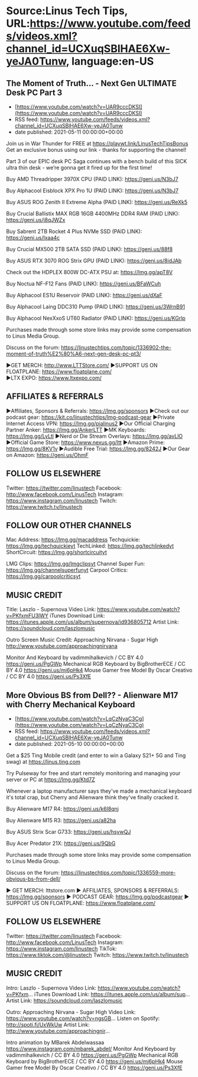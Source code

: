 # Source:Linus Tech Tips, URL:https://www.youtube.com/feeds/videos.xml?channel_id=UCXuqSBlHAE6Xw-yeJA0Tunw, language:en-US

## The Moment of Truth… - Next Gen ULTIMATE Desk PC Part 3
 - [https://www.youtube.com/watch?v=UAR9cccDKSI](https://www.youtube.com/watch?v=UAR9cccDKSI)
 - RSS feed: https://www.youtube.com/feeds/videos.xml?channel_id=UCXuqSBlHAE6Xw-yeJA0Tunw
 - date published: 2021-05-11 00:00:00+00:00

Join us in War Thunder for FREE at https://playwt.link/LinusTechTipsBonus Get an exclusive bonus using our link - thanks for supporting the channel!

Part 3 of our EPIC desk PC Saga continues with a bench build of this SICK ultra thin desk - we’re gonna get it fired up for the first time! 

Buy AMD Threadripper 3970X CPU (PAID LINK): https://geni.us/N3bJ7

Buy Alphacool Eisblock XPX Pro 1U (PAID LINK): https://geni.us/N3bJ7

Buy ASUS ROG Zenith II Extreme Alpha (PAID LINK): https://geni.us/ReXk5

Buy Crucial Ballistix MAX RGB 16GB 4400MHz DDR4 RAM (PAID LINK): https://geni.us/j8qJWZx

Buy Sabrent 2TB Rocket 4 Plus NVMe SSD (PAID LINK): https://geni.us/Ixaa4c

Buy Crucial MX500 2TB SATA SSD (PAID LINK): https://geni.us/88f8

Buy ASUS RTX 3070 ROG Strix GPU (PAID LINK): https://geni.us/8idJAb

Check out the HDPLEX 800W DC-ATX PSU at: https://lmg.gg/apT8V

Buy Noctua NF-F12 Fans (PAID LINK): https://geni.us/BFaWCuh

Buy Alphacool ES1U Reservoir (PAID LINK): https://geni.us/dXaF

Buy Alphacool Laing DDC310 Pump (PAID LINK): https://geni.us/3WrnB91 

Buy Alphacool NexXxoS UT60 Radiator (PAID LINK): https://geni.us/KGrlp

Purchases made through some store links may provide some compensation to Linus Media Group.

Discuss on the forum: https://linustechtips.com/topic/1336902-the-moment-of-truth%E2%80%A6-next-gen-desk-pc-pt3/


►GET MERCH: http://www.LTTStore.com/
►SUPPORT US ON FLOATPLANE: https://www.floatplane.com/  
►LTX EXPO: https://www.ltxexpo.com/   

AFFILIATES & REFERRALS
---------------------------------------------------
►Affiliates, Sponsors & Referrals: https://lmg.gg/sponsors
►Check out our podcast gear: https://kit.co/linustechtips/lmg-podcast-gear
►Private Internet Access VPN: https://lmg.gg/pialinus2
►Our Official Charging Partner Anker: https://lmg.gg/AnkerLTT
►MK Keyboards: https://lmg.gg/LyLtl
►Nerd or Die Stream Overlays: https://lmg.gg/avLlO
►Official Game Store: https://www.nexus.gg/ltt
►Amazon Prime: https://lmg.gg/8KV1v
►Audible Free Trial: https://lmg.gg/8242J
►Our Gear on Amazon: https://geni.us/OhmF

FOLLOW US ELSEWHERE
---------------------------------------------------  
Twitter: https://twitter.com/linustech
Facebook: http://www.facebook.com/LinusTech
Instagram: https://www.instagram.com/linustech
Twitch: https://www.twitch.tv/linustech

FOLLOW OUR OTHER CHANNELS
---------------------------------------------------  
Mac Address: https://lmg.gg/macaddress
Techquickie: https://lmg.gg/techquickieyt
TechLinked: https://lmg.gg/techlinkedyt
ShortCircuit: https://lmg.gg/shortcircuityt

LMG Clips: https://lmg.gg/lmgclipsyt
Channel Super Fun: https://lmg.gg/channelsuperfunyt
Carpool Critics: https://lmg.gg/carpoolcriticsyt

MUSIC CREDIT
---------------------------------------------------  
Title: Laszlo - Supernova
Video Link: https://www.youtube.com/watch?v=PKfxmFU3lWY
iTunes Download Link: https://itunes.apple.com/us/album/supernova/id936805712
Artist Link: https://soundcloud.com/laszlomusic

Outro Screen Music Credit: Approaching Nirvana - Sugar High http://www.youtube.com/approachingnirvana

Monitor And Keyboard by vadimmihalkevich / CC BY 4.0  https://geni.us/PgGWp
Mechanical RGB Keyboard by BigBrotherECE / CC BY 4.0 https://geni.us/mj6pHk4
Mouse Gamer free Model By Oscar Creativo / CC BY 4.0 https://geni.us/Ps3XfE

## More Obvious BS from Dell?? - Alienware M17 with Cherry Mechanical Keyboard
 - [https://www.youtube.com/watch?v=LqCzNyaC3Cg](https://www.youtube.com/watch?v=LqCzNyaC3Cg)
 - RSS feed: https://www.youtube.com/feeds/videos.xml?channel_id=UCXuqSBlHAE6Xw-yeJA0Tunw
 - date published: 2021-05-10 00:00:00+00:00

Get a $25 Ting Mobile credit (and enter to win a Galaxy S21+ 5G and Ting swag) at https://linus.ting.com

Try Pulseway for free and start remotely monitoring and managing your server or PC at https://lmg.gg/Ktd7Z

Whenever a laptop manufacturer says they've made a mechanical keyboard it's total crap, but Cherry and Alienware think they've finally cracked it.

Buy Alienware M17 R4: https://geni.us/k6I8qnj

Buy Alienware M15 R3: https://geni.us/a82ha

Buy ASUS Strix Scar G733: https://geni.us/hsywQJ

Buy Acer Predator 21X: https://geni.us/9QbG

Purchases made through some store links may provide some compensation to Linus Media Group.

Discuss on the forum: https://linustechtips.com/topic/1336559-more-obvious-bs-from-dell/

► GET MERCH: lttstore.com
► AFFILIATES, SPONSORS & REFERRALS: https://lmg.gg/sponsors
► PODCAST GEAR: https://lmg.gg/podcastgear
► SUPPORT US ON FLOATPLANE: https://www.floatplane.com/

FOLLOW US ELSEWHERE
---------------------------------------------------  
Twitter: https://twitter.com/linustech
Facebook: http://www.facebook.com/LinusTech
Instagram: https://www.instagram.com/linustech
TikTok: https://www.tiktok.com/@linustech
Twitch: https://www.twitch.tv/linustech

MUSIC CREDIT
---------------------------------------------------
Intro: Laszlo - Supernova
Video Link: https://www.youtube.com/watch?v=PKfxm...
iTunes Download Link: https://itunes.apple.com/us/album/sup...
Artist Link: https://soundcloud.com/laszlomusic

Outro: Approaching Nirvana - Sugar High
Video Link: https://www.youtube.com/watch?v=ngsGB...
Listen on Spotify: http://spoti.fi/UxWkUw
Artist Link: http://www.youtube.com/approachingnir...

Intro animation by MBarek Abdelwassaa https://www.instagram.com/mbarek_abdel/
Monitor And Keyboard by vadimmihalkevich / CC BY 4.0  https://geni.us/PgGWp
Mechanical RGB Keyboard by BigBrotherECE / CC BY 4.0 https://geni.us/mj6pHk4
Mouse Gamer free Model By Oscar Creativo / CC BY 4.0 https://geni.us/Ps3XfE

